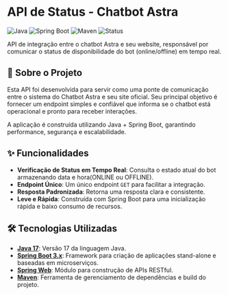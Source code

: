 # API de Status - Chatbot Astra

![Java](https://img.shields.io/badge/Java-17-blue?style=for-the-badge&logo=openjdk)
![Spring Boot](https://img.shields.io/badge/Spring_Boot-3.x-green?style=for-the-badge&logo=spring)
![Maven](https://img.shields.io/badge/Maven-4.0-red?style=for-the-badge&logo=apache-maven)
![Status](https://img.shields.io/badge/status-ativo-brightgreen?style=for-the-badge)

API de integração entre o chatbot Astra e seu website, responsável por comunicar o status de disponibilidade do bot (online/offline) em tempo real.

## 📖 Sobre o Projeto

Esta API foi desenvolvida para servir como uma ponte de comunicação entre o sistema do Chatbot Astra e seu site oficial. Seu principal objetivo é fornecer um endpoint simples e confiável que informa se o chatbot está operacional e pronto para receber interações.

A aplicação é construída utilizando Java + Spring Boot, garantindo performance, segurança e escalabilidade.

## ✨ Funcionalidades

-   **Verificação de Status em Tempo Real**: Consulta o estado atual do bot armazenando data e hora(ONLINE ou OFFLINE).
-   **Endpoint Único**: Um único endpoint `GET` para facilitar a integração.
-   **Resposta Padronizada**: Retorna uma resposta clara e consistente.
-   **Leve e Rápida**: Construída com Spring Boot para uma inicialização rápida e baixo consumo de recursos.

## 🛠️ Tecnologias Utilizadas

-   [**Java 17**](https://www.oracle.com/java/technologies/javase/jdk17-archive-downloads.html): Versão 17 da linguagem Java.
-   [**Spring Boot 3.x**](https://spring.io/projects/spring-boot): Framework para criação de aplicações stand-alone e baseadas em microserviços.
-   [**Spring Web**](https://docs.spring.io/spring-framework/reference/web/webmvc.html): Módulo para construção de APIs RESTful.
-   [**Maven**](https://maven.apache.org/): Ferramenta de gerenciamento de dependências e build do projeto.
